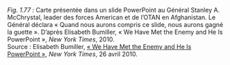 *Fig. 1.77 :* Carte présentée dans un slide PowerPoint au Général Stanley A. McChrystal, leader des forces American et de l’OTAN en Afghanistan. Le Général déclara « Quand nous aurons compris ce slide, nous aurons gagné la guette ». D’après Elisabeth Bumiller, « We Have Met the Enemy and He Is PowerPoint », *New York Times*, 2010.  
Source : Elisabeth Bumiller, [« We Have Met the Enemy and He Is PowerPoint »](https://www.nytimes.com/2010/04/27/world/27powerpoint.html), *New York Times*, 26 avril 2010.